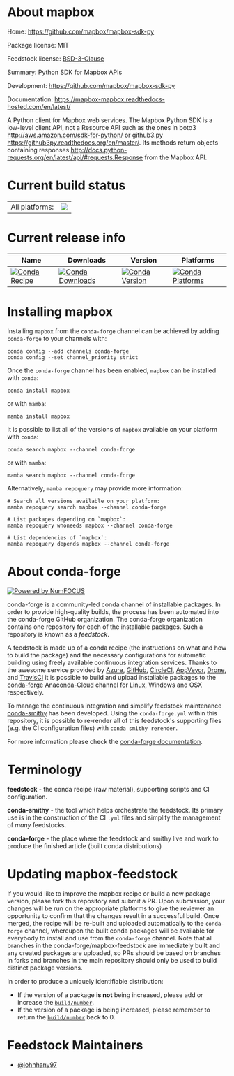 About mapbox
============

Home: https://github.com/mapbox/mapbox-sdk-py

Package license: MIT

Feedstock license: [BSD-3-Clause](https://github.com/conda-forge/mapbox-feedstock/blob/main/LICENSE.txt)

Summary: Python SDK for Mapbox APIs

Development: https://github.com/mapbox/mapbox-sdk-py

Documentation: https://mapbox-mapbox.readthedocs-hosted.com/en/latest/

A Python client for Mapbox web services.
The Mapbox Python SDK is a low-level client API, not a Resource API such as the ones in
boto3 <http://aws.amazon.com/sdk-for-python/> or github3.py <https://github3py.readthedocs.org/en/master/>.
Its methods return objects containing responses <http://docs.python-requests.org/en/latest/api/#requests.Response>
from the Mapbox API.


Current build status
====================


<table><tr><td>All platforms:</td>
    <td>
      <a href="https://dev.azure.com/conda-forge/feedstock-builds/_build/latest?definitionId=9427&branchName=main">
        <img src="https://dev.azure.com/conda-forge/feedstock-builds/_apis/build/status/mapbox-feedstock?branchName=main">
      </a>
    </td>
  </tr>
</table>

Current release info
====================

| Name | Downloads | Version | Platforms |
| --- | --- | --- | --- |
| [![Conda Recipe](https://img.shields.io/badge/recipe-mapbox-green.svg)](https://anaconda.org/conda-forge/mapbox) | [![Conda Downloads](https://img.shields.io/conda/dn/conda-forge/mapbox.svg)](https://anaconda.org/conda-forge/mapbox) | [![Conda Version](https://img.shields.io/conda/vn/conda-forge/mapbox.svg)](https://anaconda.org/conda-forge/mapbox) | [![Conda Platforms](https://img.shields.io/conda/pn/conda-forge/mapbox.svg)](https://anaconda.org/conda-forge/mapbox) |

Installing mapbox
=================

Installing `mapbox` from the `conda-forge` channel can be achieved by adding `conda-forge` to your channels with:

```
conda config --add channels conda-forge
conda config --set channel_priority strict
```

Once the `conda-forge` channel has been enabled, `mapbox` can be installed with `conda`:

```
conda install mapbox
```

or with `mamba`:

```
mamba install mapbox
```

It is possible to list all of the versions of `mapbox` available on your platform with `conda`:

```
conda search mapbox --channel conda-forge
```

or with `mamba`:

```
mamba search mapbox --channel conda-forge
```

Alternatively, `mamba repoquery` may provide more information:

```
# Search all versions available on your platform:
mamba repoquery search mapbox --channel conda-forge

# List packages depending on `mapbox`:
mamba repoquery whoneeds mapbox --channel conda-forge

# List dependencies of `mapbox`:
mamba repoquery depends mapbox --channel conda-forge
```


About conda-forge
=================

[![Powered by
NumFOCUS](https://img.shields.io/badge/powered%20by-NumFOCUS-orange.svg?style=flat&colorA=E1523D&colorB=007D8A)](https://numfocus.org)

conda-forge is a community-led conda channel of installable packages.
In order to provide high-quality builds, the process has been automated into the
conda-forge GitHub organization. The conda-forge organization contains one repository
for each of the installable packages. Such a repository is known as a *feedstock*.

A feedstock is made up of a conda recipe (the instructions on what and how to build
the package) and the necessary configurations for automatic building using freely
available continuous integration services. Thanks to the awesome service provided by
[Azure](https://azure.microsoft.com/en-us/services/devops/), [GitHub](https://github.com/),
[CircleCI](https://circleci.com/), [AppVeyor](https://www.appveyor.com/),
[Drone](https://cloud.drone.io/welcome), and [TravisCI](https://travis-ci.com/)
it is possible to build and upload installable packages to the
[conda-forge](https://anaconda.org/conda-forge) [Anaconda-Cloud](https://anaconda.org/)
channel for Linux, Windows and OSX respectively.

To manage the continuous integration and simplify feedstock maintenance
[conda-smithy](https://github.com/conda-forge/conda-smithy) has been developed.
Using the ``conda-forge.yml`` within this repository, it is possible to re-render all of
this feedstock's supporting files (e.g. the CI configuration files) with ``conda smithy rerender``.

For more information please check the [conda-forge documentation](https://conda-forge.org/docs/).

Terminology
===========

**feedstock** - the conda recipe (raw material), supporting scripts and CI configuration.

**conda-smithy** - the tool which helps orchestrate the feedstock.
                   Its primary use is in the construction of the CI ``.yml`` files
                   and simplify the management of *many* feedstocks.

**conda-forge** - the place where the feedstock and smithy live and work to
                  produce the finished article (built conda distributions)


Updating mapbox-feedstock
=========================

If you would like to improve the mapbox recipe or build a new
package version, please fork this repository and submit a PR. Upon submission,
your changes will be run on the appropriate platforms to give the reviewer an
opportunity to confirm that the changes result in a successful build. Once
merged, the recipe will be re-built and uploaded automatically to the
`conda-forge` channel, whereupon the built conda packages will be available for
everybody to install and use from the `conda-forge` channel.
Note that all branches in the conda-forge/mapbox-feedstock are
immediately built and any created packages are uploaded, so PRs should be based
on branches in forks and branches in the main repository should only be used to
build distinct package versions.

In order to produce a uniquely identifiable distribution:
 * If the version of a package **is not** being increased, please add or increase
   the [``build/number``](https://docs.conda.io/projects/conda-build/en/latest/resources/define-metadata.html#build-number-and-string).
 * If the version of a package **is** being increased, please remember to return
   the [``build/number``](https://docs.conda.io/projects/conda-build/en/latest/resources/define-metadata.html#build-number-and-string)
   back to 0.

Feedstock Maintainers
=====================

* [@johnhany97](https://github.com/johnhany97/)

